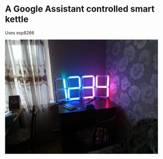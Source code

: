# A Google Assistant controlled smart kettle
Uses esp8266

![alt text](https://github.com/okhsunrog/LED_Clock/blob/master/pictures/1.jpg?raw=true)
